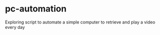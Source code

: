# pc-automation
Exploring script to automate a simple computer to retrieve and play a video every day
